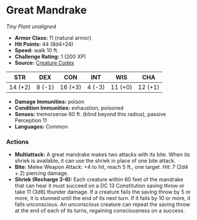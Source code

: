 # Great Mandrake

*Tiny* *Plant* *unaligned*

- **Armor Class:** 11 (natural armor)
- **Hit Points:** 44 (8d4+24)
- **Speed:** walk 10 ft.
- **Challenge Rating:** 1 (200 XP)
- **Source:** [Creature Codex](https://koboldpress.com/kpstore/product/creature-codex-for-5th-edition-dnd/)

| STR | DEX | CON | INT | WIS | CHA |
| --- | --- | --- | --- | --- | --- |
| 14 (+2) | 8 (-1) | 16 (+3) | 4 (-3) | 11 (+0) | 12 (+1) |

- **Damage Immunities:** poison
- **Condition Immunities:** exhaustion, poisoned
- **Senses:** tremorsense 60 ft. (blind beyond this radius), passive Perception 11
- **Languages:** Common
### Actions
- **Multiattack:** A great mandrake makes two attacks with its bite. When its shriek is available, it can use the shriek in place of one bite attack.
- **Bite:** Melee Weapon Attack: +4 to hit, reach 5 ft., one target. Hit: 7 (2d4 + 2) piercing damage.
- **Shriek (Recharge 3-6):** Each creature within 60 feet of the mandrake that can hear it must succeed on a DC 13 Constitution saving throw or take 11 (3d6) thunder damage. If a creature fails the saving throw by 5 or more, it is stunned until the end of its next turn. If it fails by 10 or more, it falls unconscious. An unconscious creature can repeat the saving throw at the end of each of its turns, regaining consciousness on a success.
